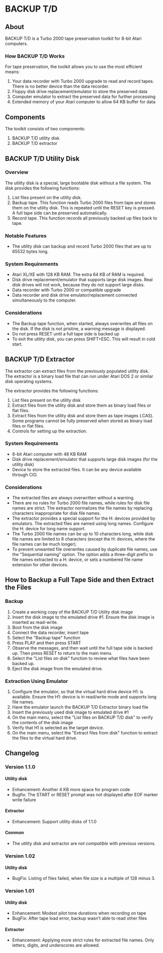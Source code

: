 # BACKUP T/D

## About

BACKUP T/D is a Turbo 2000 tape preservation toolkit for 8-bit Atari computers.

### How BACKUP T/D Works

For tape preservation, the toolkit allows you to use the most efficient means:
1. Your data recorder with Turbo 2000 upgrade to read and record tapes. There is no better device than the data recorder.
2. Floppy disk drive replacement/emulator to store the preserved data
3. Computer emulator to extract the preserved data for further processing
4. Extended memory of your Atari computer to allow 64 KB buffer for data

## Components
The toolkit consists of two components:

1. BACKUP T/D utility disk
2. BACKUP T/D extractor 

## BACKUP T/D Utility Disk

### Overview

The utility disk is a special, large bootable disk without a file system.
The disk provides the following functions:

1. List files present on the utility disk.
2. Backup tape. This function reads Turbo 2000 files from tape and stores them on the utility disk. This is repeated until the
   RESET key is pressed. A full tape side can be preserved automatically.
3. Record tape. This function records all previously backed up files back to tape.

### Notable Features

* The utility disk can backup and record Turbo 2000 files that are up to 65532 bytes long.

### System Requirements

* Atari XL/XE with 128 KB RAM. The extra 64 KB of RAM is required.
* Disk drive replacement/emulator that supports large disk images. Real disk drives will not work, because
  they do not support large disks.
* Data recorder with Turbo 2000 or compatible upgrade
* Data recorder and disk drive emulator/replacement connected simultaneously to the computer.

### Considerations

* The Backup tape function, when started, always overwrites all files on the disk. If the disk is not pristine,
  a warning message is displayed.
* Do not press RESET until a full tape side is backed up
* To exit the utility disk, you can press SHIFT+ESC. This will result in cold start.

## BACKUP T/D Extractor

The extractor can extract files from the previously populated utility disk. The extractor is a binary load file
that can run under Atari DOS 2 or similar disk operating systems.

The extractor provides the following functions:
1. List files present on the utility disk
2. Extract files from the utility disk and store them as binary load files or flat files.
3. Extract files from the utility disk and store them as tape images (.CAS). Some programs cannot be fully preserved when stored as binary load files or flat files.
4. Controls for setting up the extraction.

### System Requirements

* 8-bit Atari computer with 48 KB RAM
* Disk drive replacement/emulator that supports large disk images (for the utility disk)
* Device to store the extracted files. It can be any device available through CIO. 

### Considerations

* The extracted files are always overwritten without a warning.
* There are no rules for Turbo 2000 file names, while rules for disk file names are strict. The extractor normalizes the file names by replacing characters inappropriate for disk file names.
* The extractor provides a special support for the H: devices provided by emulators. The extracted files are named using long names. Configure the H: device for long name support.
* The Turbo 2000 file names can be up to 10 characters long, while disk file names are limited to 8 characters (except the H: devices, where the file names can be much longer).
* To prevent unwanted file overwrites caused by duplicate file names, use the "Sequential naming" option. The option adds a three-digit prefix to file names extracted to a H: device, or sets a numbered file name extension for other devices.

## How to Backup a Full Tape Side and then Extract the Files

### Backup
1. Create a working copy of the BACKUP T/D Utility disk image
2. Insert the disk image to the emulated drive #1. Ensure the disk image is inserted as read-write.
3. Boot from the disk image
4. Connect the data recorder, insert tape
5. Select the "Backup tape" function
6. Press PLAY and then press START
7. Observe the messages, and then wait until the full tape side is backed up. Then press RESET to return to the main menu.
8. Select the "List files on disk" function to review what files have been backed up.
8. Eject the disk image from the emulated drive.

### Extraction Using Emulator
1. Configure the emulator, so that the virtual hard drive device H1: is available. Ensure the H1: device is in read/write mode and supports long file names.
2. Have the emulator launch the BACKUP T/D Extractor binary load file
3. Insert the previously used disk image to emulated drive #1
4. On the main menu, select the "List files on BACKUP T/D disk" to verify the contents of the disk image
5. Verify that H1 is selected as the target device.
6. On the main menu, select the "Extract files from disk" function to extract the files to the virtual hard drive.

## Changelog

### Version 1.1.0
#### Utility disk
* Enhancement: Another 4 KB more space for program code
* Bugfix: The START or RESET prompt was not displayed after EOF marker write failure

#### Extractor 
* Enhancement: Support utility disks of 1.1.0
 
#### Common
* The utility disk and extractor are *not compatible* with previous versions.

### Version 1.02
#### Utility disk
* BugFix: Listing of files failed, when file size is a multiple of 128 minus 3.

### Version 1.01
#### Utility disk
* Enhancement: Modest pilot tone durations when recording on tape
* BugFix: After tape load error, backup wasn't able to read other files

#### Extractor 
* Enhancement: Applying more strict rules for extracted file names. Only letters, digits, and underscores are allowed. 
